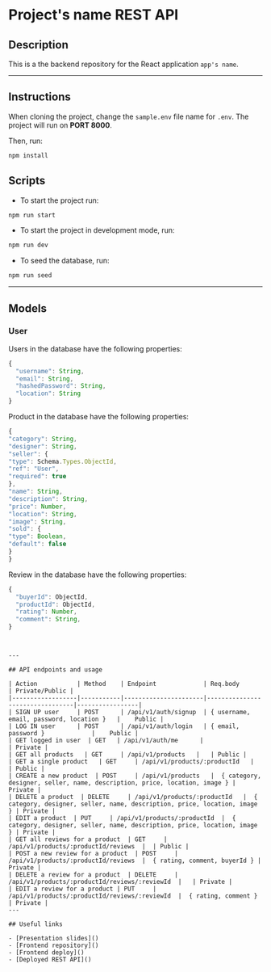 # Project's name REST API
## Description

This is a the backend repository for the React application `app's name`.

---

## Instructions

When cloning the project, change the <code>sample.env</code> file name for <code>.env</code>. The project will run on **PORT 8000**.

Then, run:
```bash
npm install
```
## Scripts

- To start the project run:
```bash
npm run start
```
- To start the project in development mode, run:
```bash
npm run dev
```
- To seed the database, run:
```bash
npm run seed
```
---

## Models

### User

Users in the database have the following properties:

```js
{
  "username": String,
  "email": String,
  "hashedPassword": String,
  "location": String
}
```
Product in the database have the following properties:

```js
{
"category": String,
"designer": String,
"seller": {
"type": Schema.Types.ObjectId,
"ref": "User",
"required": true
},
"name": String,
"description": String,
"price": Number,
"location": String,
"image": String,
"sold": {
"type": Boolean,
"default": false
}
}
```

Review in the database have the following properties:

```js
{
  "buyerId": ObjectId,
  "productId": ObjectId,
  "rating": Number,
  "comment": String,
}

```



```


---

## API endpoints and usage 

| Action           | Method    | Endpoint             | Req.body                        | Private/Public |
|------------------|-----------|----------------------|---------------------------------|-----------------|
| SIGN UP user     | POST      | /api/v1/auth/signup  | { username, email, password, location }   |    Public |                 
| LOG IN user      | POST      | /api/v1/auth/login   | { email, password }             |    Public |                  
| GET logged in user  | GET   | /api/v1/auth/me      |                                 | Private |
| GET all products   | GET     | /api/v1/products   |   | Public |
| GET a single product   | GET     | /api/v1/products/:productId   |   | Public |
| CREATE a new product  | POST     | /api/v1/products   |  { category, designer, seller, name, description, price, location, image } | Private |
| DELETE a product  | DELETE     | /api/v1/products/:productId   |  { category, designer, seller, name, description, price, location, image } | Private |
| EDIT a product  | PUT     | /api/v1/products/:productId  |  { category, designer, seller, name, description, price, location, image } | Private |
| GET all reviews for a product  | GET     | /api/v1/products/:productId/reviews  |  | Public |
| POST a new review for a product  | POST     | /api/v1/products/:productId/reviews  |  { rating, comment, buyerId } | Private |
| DELETE a review for a product  | DELETE     | /api/v1/products/:productId/reviews/:reviewId  |   | Private |
| EDIT a review for a product | PUT     | /api/v1/products/:productId/reviews/:reviewId  |  { rating, comment } | Private |
---

## Useful links

- [Presentation slides]()
- [Frontend repository]()
- [Frontend deploy]()
- [Deployed REST API]()

